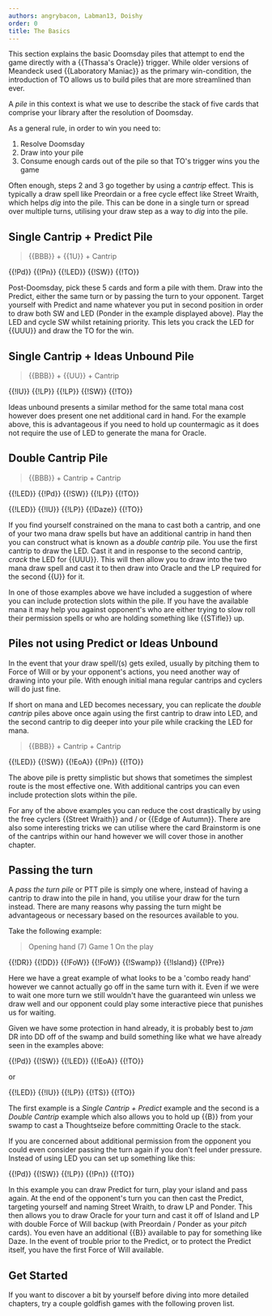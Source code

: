 ```yaml
---
authors: angrybacon, Labman13, Doishy
order: 0
title: The Basics
---
```


This section explains the basic Doomsday piles that attempt to end the game
directly with a {{Thassa's Oracle}} trigger. While older versions of Meandeck
used {{Laboratory Maniac}} as the primary win-condition, the introduction of TO
allows us to build piles that are more streamlined than ever.

A *pile* in this context is what we use to describe the stack of five cards that
comprise your library after the resolution of Doomsday.

As a general rule, in order to win you need to:

1. Resolve Doomsday
1. Draw into your pile
1. Consume enough cards out of the pile so that TO's trigger wins you the game

Often enough, steps 2 and 3 go together by using a *cantrip* effect.
This is typically a draw spell like Preordain or a free cycle effect like
Street Wraith, which helps *dig* into the pile. This can be done in a single
turn or spread over multiple turns, utilising your draw step as a way to 
*dig* into the pile.

## Single Cantrip + Predict Pile

> {{BBB}} + {{1U}} + Cantrip

<row variant="pile">{{!Pd}} {{!Pn}} {{!LED}} {{!SW}} {{!TO}}</row>

Post-Doomsday, pick these 5 cards and form a pile with them. Draw into the
Predict, either the same turn or by passing the turn to your opponent. Target
yourself with Predict and name whatever you put in second position in order to
draw both SW and LED (Ponder in the example displayed above).
Play the LED and cycle SW whilst retaining priority. This
lets you crack the LED for {{UUU}} and draw the TO for the win.

## Single Cantrip + Ideas Unbound Pile

> {{BBB}} + {{UU}} + Cantrip

<row variant="pile">{{!IU}} {{!LP}} {{!LP}} {{!SW}} {{!TO}}</row>

Ideas unbound presents a similar method for the same total mana cost
however does present one net additional card in hand. For the example
above, this is advantageous if you need to hold up countermagic as it
does not require the use of LED to generate the mana for Oracle. 

## Double Cantrip Pile

> {{BBB}} + Cantrip + Cantrip

<row variant="pile">{{!LED}} {{!Pd}} {{!SW}} {{!LP}} {{!TO}}</row>

<row variant="pile">{{!LED}} {{!IU}} {{!LP}} {{!Daze}} {{!TO}}</row>

If you find yourself constrained on the mana to cast both a cantrip, and
one of your two mana draw spells but have an additional cantrip in hand
then you can construct what is known as a *double cantrip* pile. You use
the first cantrip to draw the LED. Cast it and in response to the second
cantrip, *crack* the LED for {{UUU}}. This will then allow you to draw into
the two mana draw spell and cast it to then draw into Oracle and the LP
required for the second {{U}} for it. 

In one of those examples above we have included a suggestion of where you
can include protection slots within the pile. If you have the available
mana it may help you against opponent's who are either trying to slow roll
their permission spells or who are holding something like {{STifle}} up.

## Piles not using Predict or Ideas Unbound 

In the event that your draw spell/(s) gets exiled, usually by pitching them 
to Force of Will or by your opponent's actions, you need another way of drawing into your
pile. With enough initial mana regular cantrips and cyclers will do just fine.

If short on mana and LED becomes necessary, you can replicate the *double cantrip*
piles above once again using the first cantrip to draw into LED, and the second
cantrip to dig deeper into your pile while cracking the LED for mana.

> {{BBB}} + Cantrip + Cantrip

<row variant="pile">{{!LED}} {{!SW}} {{!EoA}} {{!Pn}} {{!TO}}</row>

The above pile is pretty simplistic but shows that sometimes the simplest
route is the most effective one. With additional cantrips you can even include
protection slots within the pile.

For any of the above examples you can reduce the cost drastically by using
the free cyclers {{Street Wraith}} and / or {{Edge of Autumn}}. There are
also some interesting tricks we can utilise where the card Brainstorm
is one of the cantrips within our hand however we will cover those in
another chapter.

## Passing the turn

A *pass the turn pile* or PTT pile is simply one where, instead of having 
a cantrip to draw into the pile in hand, you utilise your draw for the turn
instead. There are many reasons why passing the turn might be advantageous or
necessary based on the resources available to you.

Take the following example:

> Opening hand (7)
> Game 1
> On the play

<row variant="hand">{{!DR}} {{!DD}} {{!FoW}} {{!FoW}} {{!Swamp}} {{!Island}} {{!Pre}}</row>

Here we have a great example of what looks to be a 'combo ready hand' however 
we cannot actually go off in the same turn with it. Even if we were to wait
one more turn we still wouldn't have the guaranteed win unless we draw well
and our opponent could play some interactive piece that punishes us for waiting.

Given we have some protection in hand already, it is probably best to *jam* DR
into DD off of the swamp and build something like what we have already seen in
the examples above:

<row variant="pile">{{!Pd}} {{!SW}} {{!LED}} {{!EoA}} {{!TO}}</row>

or 

<row variant="pile">{{!LED}} {{!IU}} {{!LP}} {{!TS}} {{!TO}}</row>

The first example is a *Single Cantrip + Predict* example and the second
is a *Double Cantrip* example which also allows you to hold up {{B}}
from your swamp to cast a Thoughtseize before committing Oracle to
the stack.

If you are concerned about additional permission from the opponent you
could even consider passing the turn again if you don't feel under pressure.
Instead of using LED you can set up something like this:

<row variant="pile">{{!Pd}} {{!SW}} {{!LP}} {{!Pn}} {{!TO}}</row>

In this example you can draw Predict for turn, play your island and pass
again. At the end of the opponent's turn you can then cast the Predict,
targeting yourself and naming Street Wraith, to draw LP and Ponder.
This then allows you to draw Oracle for your turn and cast it off of
Island and LP with double Force of Will backup (with Preordain / Ponder
as your *pitch* cards). You even have an additional {{B}} available
to pay for something like Daze. In the event of trouble prior to the Predict,
or to protect the Predict itself, you have the first Force of Will available.

## Get Started

If you want to discover a bit by yourself before diving into more detailed
chapters, try a couple goldfish games with the following proven list.

<div deckfile="meandeck.txt" />
